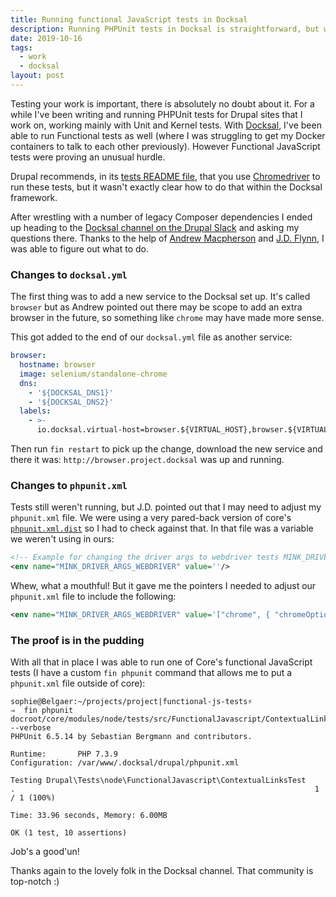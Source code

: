 ```yaml
---
title: Running functional JavaScript tests in Docksal
description: Running PHPUnit tests in Docksal is straightforward, but we struggled to get Functional JavaScript tests to run within Docksal. Here's how we got them working.
date: 2019-10-16
tags:
  - work
  - docksal
layout: post
---
```

Testing your work is important, there is absolutely no doubt about it. For a while I've been writing and running PHPUnit tests for Drupal sites that I work on, working mainly with Unit and Kernel tests. With [Docksal](https://docksal.io), I've been able to run Functional tests as well (where I was struggling to get my Docker containers to talk to each other previously). However Functional JavaScript tests were proving an unusual hurdle.

Drupal recommends, in its [tests README file](https://git.drupalcode.org/project/drupal/blob/8.8.x/core/tests/README.md), that you use [Chromedriver](https://sites.google.com/a/chromium.org/chromedriver/) to run these tests, but it wasn't exactly clear how to do that within the Docksal framework.

After wrestling with a number of legacy Composer dependencies I ended up heading to the [Docksal channel on the Drupal Slack](https://app.slack.com/client/T06GX3JTS/C6GPEEEV8) and asking my questions there. Thanks to the help of [Andrew Macpherson](https://www.drupal.org/u/andrewmacpherson) and [J.D. Flynn](https://www.drupal.org/u/dorficus), I was able to figure out what to do.

### Changes to `docksal.yml`

The first thing was to add a new service to the Docksal set up. It's called `browser` but as Andrew pointed out there may be scope to add an extra browser in the future, so something like `chrome` may have made more sense.

This got added to the end of our `docksal.yml` file as another service:

```yaml
browser:
  hostname: browser
  image: selenium/standalone-chrome
  dns:
    - '${DOCKSAL_DNS1}'
    - '${DOCKSAL_DNS2}'
  labels:
    - >-
      io.docksal.virtual-host=browser.${VIRTUAL_HOST},browser.${VIRTUAL_HOST}.*
```

Then run `fin restart` to pick up the change, download the new service and there it was: `http://browser.project.docksal` was up and running.

### Changes to `phpunit.xml`

Tests still weren't running, but J.D. pointed out that I may need to adjust my `phpunit.xml` file. We were using a very pared-back version of core's [`phpunit.xml.dist`](https://git.drupalcode.org/project/drupal/blob/8.8.x/core/phpunit.xml.dist) so I had to check against that. In that file was a variable we weren't using in ours:

```xml
<!-- Example for changing the driver args to webdriver tests MINK_DRIVER_ARGS_WEBDRIVER value: '["chrome", { "chromeOptions": { "w3c": false } }, "http://localhost:4444/wd/hub"]' For using the Firefox browser, replace "chrome" with "firefox" -->
<env name="MINK_DRIVER_ARGS_WEBDRIVER" value=''/>
```

Whew, what a mouthful! But it gave me the pointers I needed to adjust our `phpunit.xml` file to include the following:

```xml
<env name="MINK_DRIVER_ARGS_WEBDRIVER" value='["chrome", { "chromeOptions": { "w3c": false } }, "http://browser.project.docksal/wd/hub"]'/>
```

### The proof is in the pudding

With all that in place I was able to run one of Core's functional JavaScript tests (I have a custom `fin phpunit` command that allows me to put a `phpunit.xml` file outside of core):

```shell
sophie@Belgaer:~/projects/project|functional-js-tests⚡
⇒  fin phpunit docroot/core/modules/node/tests/src/FunctionalJavascript/ContextualLinksTest.php --verbose
PHPUnit 6.5.14 by Sebastian Bergmann and contributors.

Runtime:       PHP 7.3.9
Configuration: /var/www/.docksal/drupal/phpunit.xml

Testing Drupal\Tests\node\FunctionalJavascript\ContextualLinksTest
.                                                                   1 / 1 (100%)

Time: 33.96 seconds, Memory: 6.00MB

OK (1 test, 10 assertions)
```

Job's a good'un!

Thanks again to the lovely folk in the Docksal channel. That community is top-notch :)
